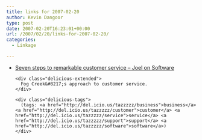 ```yaml
---
title: links for 2007-02-20
author: Kevin Dangoor
type: post
date: 2007-02-20T16:23:01+00:00
url: /2007/02/20/links-for-2007-02-20/
categories:
  - Linkage

---
```

<ul class="delicious">
  <li>
    <div class="delicious-link">
      <a href="http://www.joelonsoftware.com/articles/customerservice.html">Seven steps to remarkable customer service &#8211; Joel on Software</a>
    </div>
    
    <div class="delicious-extended">
      Fog Creek&#8217;s approach to customer service.
    </div>
    
    <div class="delicious-tags">
      (tags: <a href="http://del.icio.us/tazzzzz/business">business</a> <a href="http://del.icio.us/tazzzzz/customer">customer</a> <a href="http://del.icio.us/tazzzzz/service">service</a> <a href="http://del.icio.us/tazzzzz/support">support</a> <a href="http://del.icio.us/tazzzzz/software">software</a>)
    </div>
  </li>
</ul>